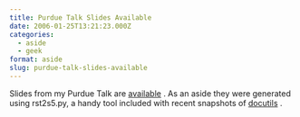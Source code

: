 ```yaml
---
title: Purdue Talk Slides Available
date: 2006-01-25T13:21:23.000Z
categories:
  - aside
  - geek
format: aside
slug: purdue-talk-slides-available
---
```

Slides from my Purdue Talk are [available][1] . As an aside they were generated using rst2s5.py, a handy tool included with recent snapshots of [docutils][2] .



 [1]: /talks/purdue_plug
 [2]: http://docutils.sourceforge.net
